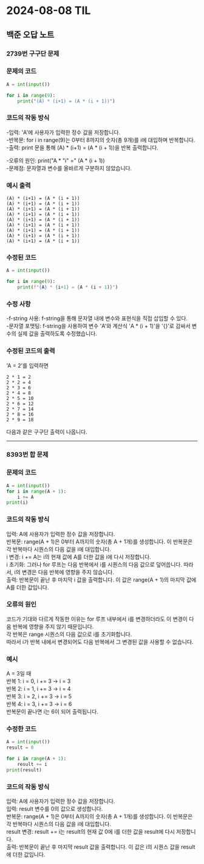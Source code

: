 # 2024-08-08 TIL

## 백준 오답 노트

### 2739번 구구단 문제   
### 문제의 코드
```python
A = int(input())

for i in range(9):
	print("(A) * (i+1) = (A * (i + 1))")
```
### 코드의 작동 방식   
-입력: 'A'에 사용자가 입력한 정수 값을 저장합니다.   
-반복문: for i in range(9)는 0부터 8까지의 숫자(총 9개)를 i에 대입하며 반복합니다.   
-출력: print 문을 통해 (A) * (i+1) = (A * (i + 1))을 반복 출력합니다.   

-오류의 원인: print("A * "i" =" (A * (i + 1))   
-문제점: 문자열과 변수를 올바르게 구분하지 않았습니다.   

### 예시 출력
```
(A) * (i+1) = (A * (i + 1))
(A) * (i+1) = (A * (i + 1))
(A) * (i+1) = (A * (i + 1))
(A) * (i+1) = (A * (i + 1))
(A) * (i+1) = (A * (i + 1))
(A) * (i+1) = (A * (i + 1))
(A) * (i+1) = (A * (i + 1))
(A) * (i+1) = (A * (i + 1))
(A) * (i+1) = (A * (i + 1))
```

### 수정된 코드
```python
A = int(input())

for i in range(9):
	print(f"{A} * {i+1} = {A * (i + 1)}")
```
### 수정 사항

-f-string 사용: f-string을 통해 문자열 내에 변수와 표현식을 직접 삽입할 수 있다.   
-문자열 포맷팅: f-string을 사용하여 변수 'A'와 계산식 'A * (i + 1)'을 '{}'로 감싸서 변수의 실제 값을 출력하도록 수정했습니다.   

### 수정된 코드의 출력   
'A = 2'를 입력하면   
```
2 * 1 = 2
2 * 2 = 4
2 * 3 = 6
2 * 4 = 8
2 * 5 = 10
2 * 6 = 12
2 * 7 = 14
2 * 8 = 16
2 * 9 = 18
```
다음과 같은 구구단 출력이 나옵니다.   

*****

### 8393번 합 문제
### 문제의 코드
```python
A = int(input())
for i in range(A + 1):
    i += A
print(i)
```
### 코드의 작동 방식
입력: A에 사용자가 입력한 정수 값을 저장합니다.   
반복문: range(A + 1)은 0부터 A까지의 숫자(총 A + 1개)를 생성합니다. 이 반복문은 각 반복마다 시퀀스의 다음 값을 i에 대입합니다.    
i 변경: i += A는 i의 현재 값에 A를 더한 값을 i에 다시 저장합니다.       
i 초기화: 그러나 for 루프는 다음 반복에서 i를 시퀀스의 다음 값으로 덮어씁니다. 따라서, i의 변경은 다음 반복에 영향을 주지 않습니다.         
출력: 반복문이 끝난 후 마지막 i 값을 출력합니다. 이 값은 range(A + 1)의 마지막 값에 A를 더한 값입니다.           

### 오류의 원인
코드가 기대와 다르게 작동한 이유는 for 루프 내부에서 i를 변경하더라도 이 변경이 다음 반복에 영향을 주지 않기 때문입니다.    
각 반복은 range 시퀀스의 다음 값으로 i를 초기화합니다.     
따라서 i가 반복 내에서 변경되어도 다음 반복에서 그 변경된 값을 사용할 수 없습니다.      

### 예시
A = 3일 때   
반복 1: i = 0, i += 3 → i = 3   
반복 2: i = 1, i += 3 → i = 4   
반복 3: i = 2, i += 3 → i = 5   
반복 4: i = 3, i += 3 → i = 6   
반복문이 끝나면 i는 6이 되어 출력됩니다.   


### 수정한 코드
```python
A = int(input())
result = 0

for i in range(A + 1):
	result += i
print(result)
```

### 코드의 작동 방식
입력: A에 사용자가 입력한 정수 값을 저장합니다.   
입력: result 변수를 0의 값으로 생성합니다.   
반복문: range(A + 1)은 0부터 A까지의 숫자(총 A + 1개)를 생성합니다. 이 반복문은 각 반복마다 시퀀스의 다음 값을 i에 대입합니다.   
result 변경: result += i는 result의 현재 값 0에 i를 더한 값을 result에 다시 저장합니다.   
출력: 반복문이 끝난 후 마지막 result 값을 출력합니다. 이 값은 i의 시퀀스 값을 result에 더한 값입니다.   
